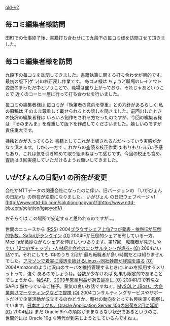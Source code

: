 [old-v2](ig040126-orig.html)

## 毎コミ編集者様訪問

田町での仕事終了後、書籍打ち合わせにて九段下の毎コミ様を訪問させて頂きました。






## 毎コミ編集者様を訪問


九段下の毎コミを訪問してきました。書籍執筆に関する打ち合わせが目的です。最初の版下(ゲラ)の校正戻し作業です。
毎コミ様は ちょうど職場のレイアウト変更のまっただ中ということで、職場は盛り上がっており、それじゃあということで
近くのコーヒー屋に行って打ち合わせを行いました。

毎コミの編集者様は 毎コミが『執筆者の意向を尊重』との方針があるらしく 私の原稿は
そのまま尊重して載せられるとの話しを聞きました。前回出したときの技評の編集者様は
いろいろ創作をされる方だったのですが、今回の編集者様は 『そのまんま』を尊重して版下を作成してくださいました。嬉しいのですが責任重大です。

挿絵とかが入ってくると 書籍としてこれが出版されるんだ～っていう実感がかなり沸きます。しかし一方で
これからの査読＆校正作業は もりもりっぽい予感もあり、これは気を引き締めて取り組まねばって感じです。今回の校正も含め、査読は３回実施していただけるようお願いしてきました。

## いがぴょんの日記v1 の所在が変更


会社がNTTデータの関連会社になったのに伴い、旧バージョンの 『いがぴょんの日記v1』の所在が変更になりました。
いがぴょん の日記ウェブページ v1
  [http://www.nttd-bb.com/solution/igapyon1/](http://www.nttd-bb.com/solution/igapyon1/)


おそらくは この場所で安定すると思われるのですが…。



世間のニュースから ([RSS](ig040126-news.xml)) 2004[ブラウザシェア上位7つが発表 - 依然IEが圧倒的多数、Safariがランクイン](http://pcweb.mycom.co.jp/news/2004/01/19/007.html) [(O)](http://pcweb.mycom.co.jp/news/2004/01/19/007.html) 2004IEが圧倒的シェアを有している一方、Mozillaが微妙ながらシェアを伸ばしつつあります。[第17回　転職者が見逃しやすい「2つのギャップ」-人材紹介会社のコンサルタントが語る-](http://jibun.atmarkit.co.jp/lcareer01/rensai/fgenba17/genba17.html) [(O)](http://jibun.atmarkit.co.jp/lcareer01/rensai/fgenba17/genba17.html) 2004いい話です。それにしても 1年のうち 2月が 最も転職者が多い時期だとは知りませんでした。[アマゾンで着実に浸透を続けるLinux--同社幹部が詳細を語る](http://japan.cnet.com/news/ent/story/0,2000047623,20063881,00.htm) [(O)](http://japan.cnet.com/news/ent/story/0,2000047623,20063881,00.htm) 2004Amazonのように沢山のサーバを維持管理するときにLinuxを採用するメリットって、強く あるのでしょうね。台数が少なければ 効果も限定的であることでしょうから。[独SAP、2003年営業利益が過去最高に](http://japan.cnet.com/news/biz/story/0,2000050156,20063872,00.htm) [(O)](http://japan.cnet.com/news/biz/story/0,2000050156,20063872,00.htm) 2004R/3で有名なSAPは 儲かっているご様子。景気の良いお話ですねぇ。[MySQLとJBoss、大企業向けマーケティングなどで提携](http://japan.cnet.com/news/ent/story/0,2000047623,20063829,00.htm) [(O)](http://japan.cnet.com/news/ent/story/0,2000047623,20063829,00.htm) 2004コンサルティングサービスやサポートだけで企業活動が成立するのかどうか、両社の動向をとっても興味深く観察しています。[日本オラクル、Oracle Application Server 10gの出荷を2月に延期](http://japan.cnet.com/news/ent/story/0,2000047623,20063873,00.htm) [(O)](http://japan.cnet.com/news/ent/story/0,2000047623,20063873,00.htm) 2004私は まだ Oracle 9iへの順応がままならない状況であるというのに、世間的には Oracle 10g な時代が到来しようとしているんですねぇ。